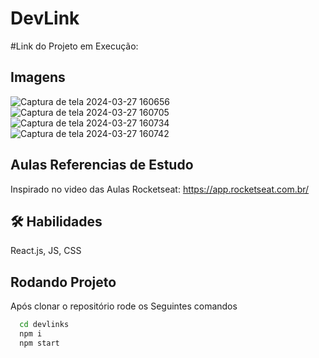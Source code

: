 # DevLink
#Link do Projeto em Execução: 

## Imagens
![Captura de tela 2024-03-27 160656](https://github.com/Lukas656/DevLinks/assets/72577273/93b19711-0e12-4804-a267-6a51752a12fd)
![Captura de tela 2024-03-27 160705](https://github.com/Lukas656/DevLinks/assets/72577273/9936e8cb-ee8f-4147-a34a-c9a195d2ce19)
![Captura de tela 2024-03-27 160734](https://github.com/Lukas656/DevLinks/assets/72577273/9b11c915-744c-462a-9561-9062ff1dd740)
![Captura de tela 2024-03-27 160742](https://github.com/Lukas656/DevLinks/assets/72577273/97ab5881-b70c-4f0e-be21-2477623ae06c)


## Aulas Referencias de Estudo
Inspirado no video das Aulas Rocketseat: https://app.rocketseat.com.br/


## 🛠 Habilidades
React.js, JS, CSS

## Rodando Projeto
Após clonar o repositório rode os Seguintes comandos
```bash
  cd devlinks
  npm i
  npm start
```
